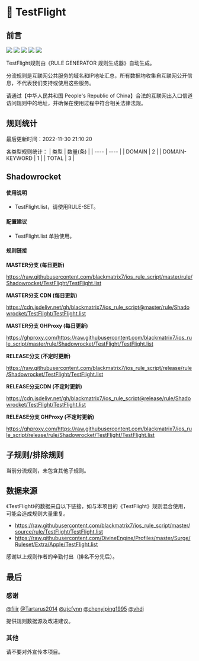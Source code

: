 # 🧸 TestFlight

## 前言

![](https://shields.io/badge/-移除重复规则-ff69b4) ![](https://shields.io/badge/-DOMAIN与DOMAIN--SUFFIX合并-green) ![](https://shields.io/badge/-DOMAIN--SUFFIX间合并-critical) ![](https://shields.io/badge/-DOMAIN--SUFFIX与DOMAIN--KEYWORD合并-blue) ![](https://shields.io/badge/-IP--CIDR(6)合并-blueviolet) 

TestFlight规则由《RULE GENERATOR 规则生成器》自动生成。

分流规则是互联网公共服务的域名和IP地址汇总，所有数据均收集自互联网公开信息，不代表我们支持或使用这些服务。

请通过【中华人民共和国 People's Republic of China】合法的互联网出入口信道访问规则中的地址，并确保在使用过程中符合相关法律法规。

## 规则统计

最后更新时间：2022-11-30 21:10:20

各类型规则统计：
| 类型 | 数量(条)  | 
| ---- | ----  |
| DOMAIN | 2  | 
| DOMAIN-KEYWORD | 1  | 
| TOTAL | 3  | 


## Shadowrocket 

#### 使用说明
- TestFlight.list，请使用RULE-SET。

#### 配置建议
- TestFlight.list 单独使用。

#### 规则链接
**MASTER分支 (每日更新)**

https://raw.githubusercontent.com/blackmatrix7/ios_rule_script/master/rule/Shadowrocket/TestFlight/TestFlight.list

**MASTER分支 CDN (每日更新)**

https://cdn.jsdelivr.net/gh/blackmatrix7/ios_rule_script@master/rule/Shadowrocket/TestFlight/TestFlight.list

**MASTER分支 GHProxy (每日更新)**

https://ghproxy.com/https://raw.githubusercontent.com/blackmatrix7/ios_rule_script/master/rule/Shadowrocket/TestFlight/TestFlight.list

**RELEASE分支 (不定时更新)**

https://raw.githubusercontent.com/blackmatrix7/ios_rule_script/release/rule/Shadowrocket/TestFlight/TestFlight.list

**RELEASE分支CDN (不定时更新)**

https://cdn.jsdelivr.net/gh/blackmatrix7/ios_rule_script@release/rule/Shadowrocket/TestFlight/TestFlight.list

**RELEASE分支 GHProxy (不定时更新)**

https://ghproxy.com/https://raw.githubusercontent.com/blackmatrix7/ios_rule_script/release/rule/Shadowrocket/TestFlight/TestFlight.list

## 子规则/排除规则


当前分流规则，未包含其他子规则。

## 数据来源

《TestFlight》的数据来自以下链接，如与本项目的《TestFlight》规则混合使用，可能会造成规则大量重复。

- https://raw.githubusercontent.com/blackmatrix7/ios_rule_script/master/source/rule/TestFlight/TestFlight.list
- https://raw.githubusercontent.com/DivineEngine/Profiles/master/Surge/Ruleset/Extra/Apple/TestFlight.list


感谢以上规则作者的辛勤付出（排名不分先后）。

## 最后

### 感谢

[@fiiir](https://github.com/fiiir) [@Tartarus2014](https://github.com/Tartarus2014) [@zjcfynn](https://github.com/zjcfynn) [@chenyiping1995](https://github.com/chenyiping1995) [@vhdj](https://github.com/vhdj)

提供规则数据源及改进建议。

### 其他

请不要对外宣传本项目。